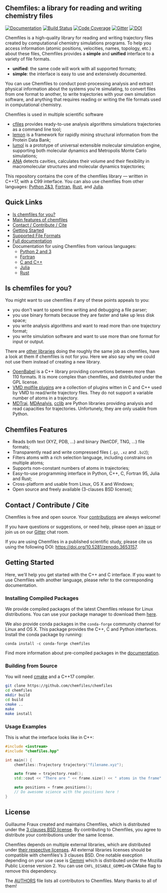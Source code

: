 ## Chemfiles: a library for reading and writing chemistry files

[![Documentation](https://img.shields.io/badge/docs-latest-brightgreen.svg)](http://chemfiles.org/chemfiles/)
[![Build Status](https://img.shields.io/travis/chemfiles/chemfiles/master.svg)](https://travis-ci.org/chemfiles/chemfiles)
[![Code Coverage](http://codecov.io/github/chemfiles/chemfiles/coverage.svg?branch=master)](http://codecov.io/github/chemfiles/chemfiles?branch=master)
[![Gitter](https://badges.gitter.im/chemfiles/chemfiles.svg)](https://gitter.im/chemfiles/chemfiles)
[![DOI](https://zenodo.org/badge/DOI/10.5281/zenodo.3653157.svg)](https://doi.org/10.5281/zenodo.3653157)

Chemfiles is a high-quality library for reading and writing trajectory files
created by computational chemistry simulations programs. To help you access
information (atomic positions, velocities, names, topology, etc.) about these
files, Chemfiles provides a **simple** and **unified** interface to a variety of
file formats.

- **unified**: the same code will work with all supported formats;
- **simple**: the interface is easy to use and extensively documented.

You can use Chemfiles to conduct post-processing analysis and extract physical
information about the systems you're simulating, to convert files from one
format to another, to write trajectories with your own simulation software, and
anything that requires reading or writing the file formats used in computational
chemistry.

Chemfiles is used in multiple scientific software
- [cfiles](https://github.com/chemfiles/cfiles) provides ready-to-use analysis
  algorithms simulations trajectories as a command line tool;
- [lemon](https://github.com/chopralab/lemon) is a framework for rapidly mining
  structural information from the Protein Data Bank;
- [lumol](https://github.com/lumol-org/lumol) is a prototype of universal
  extensible molecular simulation engine, supporting both molecular dynamics
  and Metropolis Monte Carlo simulations;
- [ANA](https://ana.run/) detects cavities, calculates their volume and their
  flexibility in macromolecular structures and molecular dynamics trajectories;

This repository contains the core of the chemfiles library — written in C++17,
with a C99 interface. You can also use chemfiles from other languages: [Python
2&3](https://github.com/chemfiles/chemfiles.py),
[Fortran](https://github.com/chemfiles/chemfiles.f03),
[Rust](https://github.com/chemfiles/chemfiles.rs), and
[Julia](https://github.com/chemfiles/chemfiles.jl).

## Quick Links

- [Is chemfiles for you?](#is-chemfiles-for-you)
- [Main features of chemfiles](#chemfiles-features)
- [Contact / Contribute / Cite](#contact-contribute-cite)
- [Getting Started](#getting-started)
- [Supported File Formats](http://chemfiles.org/chemfiles/latest/formats.html)
- [Full documentation](http://chemfiles.org/chemfiles/)
- Documentation for using Chemfiles from various languages:
    - [Python 2 and 3](http://chemfiles.org/chemfiles.py/)
    - [Fortran](http://chemfiles.org/chemfiles.f03/)
    - [C and C++](http://chemfiles.org/chemfiles/)
    - [Julia](http://chemfiles.org/Chemfiles.jl/)
    - [Rust](http://chemfiles.org/chemfiles.rs/)

## Is chemfiles for you?

You might want to use chemfiles if any of these points appeals to you:

- you don't want to spend time writing and debugging a file parser;
- you use binary formats because they are faster and take up less disk space;
- you write analysis algorithms and want to read more than one trajectory
  format;
- you write simulation software and want to use more than one format for input
  or output.

There are [other libraries](http://chemfiles.org/chemfiles/latest/others.html)
doing the roughly the same job as chemfiles, have a look at them if chemfiles is
not for you. Here we also say why we could not use them instead of creating a
new library.

- [OpenBabel](https://openbabel.org/wiki/Main_Page) is a C++ library providing
  convertions between more than 110 formats. It is more complex than chemfiles,
  and distributed under the GPL license.
- [VMD molfile plugins](http://www.ks.uiuc.edu/Research/vmd/) are a collection
  of plugins witten in C and C++ used by VMD to read/write trajectory files.
  They do not support a variable number of atoms in a trajectory.
- [MDTraj](http://mdtraj.org/latest/), [MDAnalyis](http://www.mdanalysis.org/),
  [cclib](https://cclib.github.io/) are Python libraries providing analysis and
  read capacities for trajectories. Unfortunely, they are only usable from
  Python.

## Chemfiles Features

- Reads both text (XYZ, PDB, ...) and binary (NetCDF, TNG, ...) file formats;
- Transparently read and write compressed files (`.gz`, `.xz` and `.bz2`);
- Filters atoms with a rich selection language, including constrains on
  multiple atoms;
- Supports non-constant numbers of atoms in trajectories;
- Easy-to-use programming interface in Python, C++, C, Fortran 95, Julia and
  Rust;
- Cross-platform and usable from Linux, OS X and Windows;
- Open source and freely available (3-clauses BSD license);

## Contact / Contribute / Cite

Chemfiles is free and open source. Your [contributions](Contributing.md) are
always welcome!

If you have questions or suggestions, or need help, please open an [issue] or
join us on our [Gitter] chat room.

If you are using Chemfiles in a published scientific study, please cite us using
the following DOI: https://doi.org/10.5281/zenodo.3653157.

## Getting Started

Here, we'll help you get started with the C++ and C interface. If you want to
use Chemfiles with another language, please refer to the corresponding
documentation.

### Installing Compiled Packages

We provide compiled packages of the latest Chemfiles release for Linux
distributions. You can use your package manager to download them
[here][OSB-download].

We also provide conda packages in the `conda-forge` community channel for Linux
and OS X. This package provides the C++, C and Python interfaces. Install the conda package by running:

```
conda install -c conda-forge chemfiles
```

Find more information about pre-compiled packages in the [documentation][install].

### Building from Source

You will need [cmake](http://cmake.org/) and a C++17 compiler.

```bash
git clone https://github.com/chemfiles/chemfiles
cd chemfiles
mkdir build
cd build
cmake ..
make
make install
```

### Usage Examples

This is what the interface looks like in C++:

```cpp
#include <iostream>
#include "chemfiles.hpp"

int main() {
    chemfiles::Trajectory trajectory("filename.xyz");

    auto frame = trajectory.read();
    std::cout << "There are " << frame.size() << " atoms in the frame" << std::endl;

    auto positions = frame.positions();
    // Do awesome science with the positions here !
}
```

## License

Guillaume Fraux created and maintains Chemfiles, which is distributed under the
[3 clauses BSD license](LICENSE). By contributing to Chemfiles, you agree to
distribute your contributions under the same license. 

Chemfiles depends on multiple external libraries, which are distributed under [their
respective licenses](external/README.md). All external libraries licenses should
be compatible with chemfiles's 3 clauses BSD. One notable execption depending on
your use case is [Gemmi](https://gemmi.readthedocs.io) which is distributed
under the Mozilla Public License version 2. You can use `CHFL_DISABLE_GEMMI=ON`
CMake flag to remove this dependency.

The [AUTHORS](AUTHORS) file lists all contributors to Chemfiles. Many thanks to
all of them!

[Gitter]: https://gitter.im/chemfiles/chemfiles
[issue]: https://github.com/chemfiles/chemfiles/issues/new
[install]: http://chemfiles.org/chemfiles/latest/installation.html
[OpenSuseBuild]: https://build.opensuse.org/package/show/home:Luthaf/chemfiles
[OSB-download]: https://software.opensuse.org/download.html?project=home%3ALuthaf&package=chemfiles
